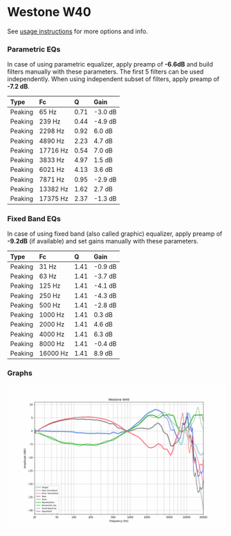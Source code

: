 # Westone W40
See [usage instructions](https://github.com/jaakkopasanen/AutoEq#usage) for more options and info.

### Parametric EQs
In case of using parametric equalizer, apply preamp of **-6.6dB** and build filters manually
with these parameters. The first 5 filters can be used independently.
When using independent subset of filters, apply preamp of **-7.2 dB**.

| Type    | Fc       |    Q | Gain    |
|:--------|:---------|:-----|:--------|
| Peaking | 65 Hz    | 0.71 | -3.0 dB |
| Peaking | 239 Hz   | 0.44 | -4.9 dB |
| Peaking | 2298 Hz  | 0.92 | 6.0 dB  |
| Peaking | 4890 Hz  | 2.23 | 4.7 dB  |
| Peaking | 17716 Hz | 0.54 | 7.0 dB  |
| Peaking | 3833 Hz  | 4.97 | 1.5 dB  |
| Peaking | 6021 Hz  | 4.13 | 3.6 dB  |
| Peaking | 7871 Hz  | 0.95 | -2.9 dB |
| Peaking | 13382 Hz | 1.62 | 2.7 dB  |
| Peaking | 17375 Hz | 2.37 | -1.3 dB |

### Fixed Band EQs
In case of using fixed band (also called graphic) equalizer, apply preamp of **-9.2dB**
(if available) and set gains manually with these parameters.

| Type    | Fc       |    Q | Gain    |
|:--------|:---------|:-----|:--------|
| Peaking | 31 Hz    | 1.41 | -0.9 dB |
| Peaking | 63 Hz    | 1.41 | -3.7 dB |
| Peaking | 125 Hz   | 1.41 | -4.1 dB |
| Peaking | 250 Hz   | 1.41 | -4.3 dB |
| Peaking | 500 Hz   | 1.41 | -2.8 dB |
| Peaking | 1000 Hz  | 1.41 | 0.3 dB  |
| Peaking | 2000 Hz  | 1.41 | 4.6 dB  |
| Peaking | 4000 Hz  | 1.41 | 6.3 dB  |
| Peaking | 8000 Hz  | 1.41 | -0.4 dB |
| Peaking | 16000 Hz | 1.41 | 8.9 dB  |

### Graphs
![](./Westone%20W40.png)